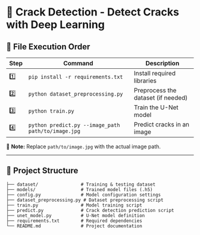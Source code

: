 # 🚀 Crack Detection - Detect Cracks with Deep Learning

## 📌 File Execution Order

| **Step** | **Command** | **Description** |
|----------|------------|-----------------|
| 1️⃣ | `pip install -r requirements.txt` | Install required libraries |
| 2️⃣ | `python dataset_preprocessing.py` | Preprocess the dataset (if needed) |
| 3️⃣ | `python train.py` | Train the U-Net model |
| 4️⃣ | `python predict.py --image_path path/to/image.jpg` | Predict cracks in an image |

📌 **Note:** Replace `path/to/image.jpg` with the actual image path.

---

## 📂 Project Structure

```
├── dataset/                # Training & testing dataset
├── models/                 # Trained model files (.h5)
├── config.py               # Model configuration settings
├── dataset_preprocessing.py # Dataset preprocessing script
├── train.py                # Model training script
├── predict.py              # Crack detection prediction script
├── unet_model.py           # U-Net model definition
├── requirements.txt        # Required dependencies
└── README.md               # Project documentation
```
